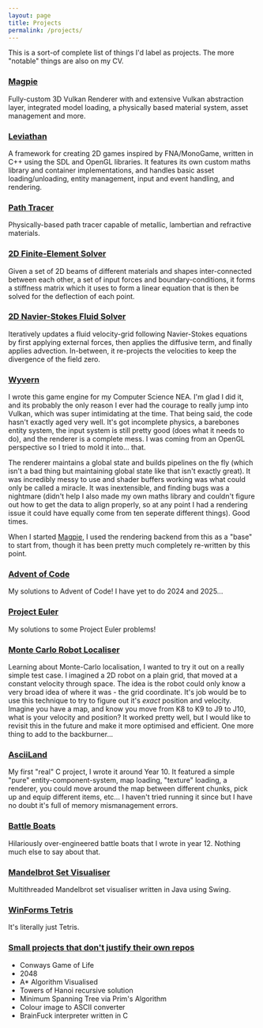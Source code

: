 ```yaml
---
layout: page
title: Projects
permalink: /projects/
---
```


This is a sort-of complete list of things I'd label as projects. The more "notable" things are also on my CV.

### [Magpie](https://github.com/kryzp/magpie)
Fully-custom 3D Vulkan Renderer with and extensive Vulkan abstraction layer, integrated model loading, a physically based material system, asset management and more.

### [Leviathan](https://github.com/kryzp/leviathan)
A framework for creating 2D games inspired by FNA/MonoGame, written in C++ using the SDL and OpenGL libraries. It features its own custom maths library and container implementations, and handles basic asset loading/unloading, entity management, input and event handling, and rendering.

### [Path Tracer](https://github.com/kryzp/pathtracer)
Physically-based path tracer capable of metallic, lambertian and refractive materials.

### [2D Finite-Element Solver](https://github.com/kryzp/simple-finite-element-solver)
Given a set of 2D beams of different materials and shapes inter-connected between each other, a set of input forces and boundary-conditions, it forms a stiffness matrix which it uses to form a linear equation that is then be solved for the deflection of each point.

### [2D Navier-Stokes Fluid Solver](https://github.com/kryzp/simple-navier-fluid-sim)
Iteratively updates a fluid velocity-grid following Navier-Stokes equations by first applying external forces, then applies the diffusive term, and finally applies advection. In-between, it re-projects the velocities to keep the divergence of the field zero.

### [Wyvern](https://github.com/kryzp/wyvern)
I wrote this game engine for my Computer Science NEA. I'm glad I did it, and its probably the only reason I ever had the courage to really jump into Vulkan, which was super intimidating at the time. That being said, the code hasn't exactly aged very well. It's got incomplete physics, a barebones entity system, the input system is still pretty good (does what it needs to do), and the renderer is a complete mess. I was coming from an OpenGL perspective so I tried to mold it into... that.

The renderer maintains a global state and builds pipelines on the fly (which isn't a bad thing but maintaining global state like that isn't exactly great). It was incredibly messy to use and shader buffers working was what could only be called a miracle. It was inextensible, and finding bugs was a nightmare (didn't help I also made my own maths library and couldn't figure out how to get the data to align properly, so at any point I had a rendering issue it could have equally come from ten seperate different things). Good times.

When I started [Magpie](https://github.com/kryzp/magpie), I used the rendering backend from this as a "base" to start from, though it has been pretty much completely re-written by this point.

### [Advent of Code](https://github.com/kryzp/advent-of-code)
My solutions to Advent of Code! I have yet to do 2024 and 2025...

### [Project Euler](https://github.com/kryzp/project-euler)
My solutions to some Project Euler problems!

### [Monte Carlo Robot Localiser](https://github.com/kryzp/mcl-pos-vel-particle-filter)
Learning about Monte-Carlo localisation, I wanted to try it out on a really simple test case. I imagined a 2D robot on a plain grid, that moved at a constant velocity through space. The idea is the robot could only know a very broad idea of where it was - the grid coordinate. It's job would be to use this technique to try to figure out it's *exact* position and velocity. Imagine you have a map, and know you move from K8 to K9 to J9 to J10, what is your velocity and position? It worked pretty well, but I would like to revisit this in the future and make it more optimised and efficient. One more thing to add to the backburner...

### [AsciiLand](https://github.com/kryzp/AsciiLand-C)
My first "real" C project, I wrote it around Year 10. It featured a simple "pure" entity-component-system, map loading, "texture" loading, a renderer, you could move around the map between different chunks, pick up and equip different items, etc... I haven't tried running it since but I have no doubt it's full of memory mismanagement errors.

### [Battle Boats](https://github.com/kryzp/battle-boats)
Hilariously over-engineered battle boats that I wrote in year 12. Nothing much else to say about that.

### [Mandelbrot Set Visualiser](https://github.com/kryzp/mandelbrot)
Multithreaded Mandelbrot set visualiser written in Java using Swing.

### [WinForms Tetris](https://github.com/kryzp/tetris-winforms/)
It's literally just Tetris.

### [Small projects that don't justify their own repos](https://github.com/kryzp/small-projects)
  - Conways Game of Life
  - 2048
  - A* Algorithm Visualised
  - Towers of Hanoi recursive solution
  - Minimum Spanning Tree via Prim's Algorithm
  - Colour image to ASCII converter
  - BrainFuck interpreter written in C
